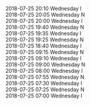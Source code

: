 2018-07-25 20:10 Wednesday  I  
2018-07-25 20:05 Wednesday  N  
2018-07-25 20:00 Wednesday  I  
2018-07-25 19:40 Wednesday  N  
2018-07-25 19:35 Wednesday  I  
2018-07-25 19:25 Wednesday  N  
2018-07-25 18:40 Wednesday  I  
2018-07-25 09:15 Wednesday  N  
2018-07-25 09:10 Wednesday  I  
2018-07-25 09:00 Wednesday  N  
2018-07-25 08:00 Wednesday  I  
2018-07-25 07:55 Wednesday  N  
2018-07-25 07:30 Wednesday  I  
2018-07-25 07:25 Wednesday  N  
2018-07-25 07:00 Wednesday  I  
